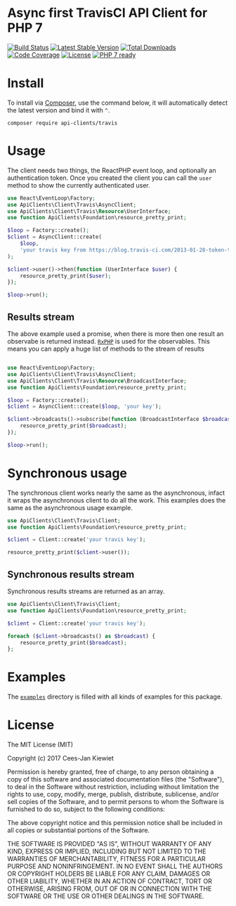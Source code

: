 # Async first TravisCI API Client for PHP 7

[![Build Status](https://travis-ci.org/php-api-clients/travis.svg?branch=master)](https://travis-ci.org/php-api-clients/travis)
[![Latest Stable Version](https://poser.pugx.org/api-clients/travis/v/stable.png)](https://packagist.org/packages/api-clients/travis)
[![Total Downloads](https://poser.pugx.org/api-clients/travis/downloads.png)](https://packagist.org/packages/api-clients/travis)
[![Code Coverage](https://scrutinizer-ci.com/g/php-api-clients/travis/badges/coverage.png?b=master)](https://scrutinizer-ci.com/g/php-api-clients/travis/?branch=master)
[![License](https://poser.pugx.org/api-clients/travis/license.png)](https://packagist.org/packages/api-clients/travis)
[![PHP 7 ready](http://php7ready.timesplinter.ch/php-api-clients/travis/badge.svg)](https://travis-ci.org/php-api-clients/travis)

# Install

To install via [Composer](http://getcomposer.org/), use the command below, it will automatically detect the latest version and bind it with `^`.

```
composer require api-clients/travis
```

# Usage

The client needs two things, the ReactPHP event loop, and optionally an authentication token. Once you created the client you can call the `user` method to show the currently authenticated user.

```php
use React\EventLoop\Factory;
use ApiClients\Client\Travis\AsyncClient;
use ApiClients\Client\Travis\Resource\UserInterface;
use function ApiClients\Foundation\resource_pretty_print;

$loop = Factory::create();
$client = AsyncClient::create(
    $loop, 
    'your travis key from https://blog.travis-ci.com/2013-01-28-token-token-token/'
);

$client->user()->then(function (UserInterface $user) {
    resource_pretty_print($user);
});

$loop->run();
```

## Results stream

The above example used a promise, when there is more then one result an observabe is returned instead. [`RxPHP`](https://github.com/reactivex/rxphp) is used for the observables. This means you can apply a huge list of methods to the stream of results

```php

use React\EventLoop\Factory;
use ApiClients\Client\Travis\AsyncClient;
use ApiClients\Client\Travis\Resource\BroadcastInterface;
use function ApiClients\Foundation\resource_pretty_print;

$loop = Factory::create();
$client = AsyncClient::create($loop, 'your key');

$client->broadcasts()->subscribe(function (BroadcastInterface $broadcast) {
    resource_pretty_print($broadcast);
});

$loop->run();
```

# Synchronous usage

The synchronous client works nearly the same as the asynchronous, infact it wraps the asynchronous client to do all the work. This examples does the same as the asynchronous usage example.

```php
use ApiClients\Client\Travis\Client;
use function ApiClients\Foundation\resource_pretty_print;

$client = Client::create('your travis key');

resource_pretty_print($client->user());
```

## Synchronous results stream

Synchronous results streams are returned as an array.

```php
use ApiClients\Client\Travis\Client;
use function ApiClients\Foundation\resource_pretty_print;

$client = Client::create('your travis key');

foreach ($client->broadcasts() as $broadcast) {
    resource_pretty_print($broadcast);
};
```

# Examples

The [`examples`](https://github.com/php-api-clients/travis/tree/master/examples) directory is filled with all kinds of examples for this package.

# License

The MIT License (MIT)

Copyright (c) 2017 Cees-Jan Kiewiet

Permission is hereby granted, free of charge, to any person obtaining a copy
of this software and associated documentation files (the "Software"), to deal
in the Software without restriction, including without limitation the rights
to use, copy, modify, merge, publish, distribute, sublicense, and/or sell
copies of the Software, and to permit persons to whom the Software is
furnished to do so, subject to the following conditions:

The above copyright notice and this permission notice shall be included in all
copies or substantial portions of the Software.

THE SOFTWARE IS PROVIDED "AS IS", WITHOUT WARRANTY OF ANY KIND, EXPRESS OR
IMPLIED, INCLUDING BUT NOT LIMITED TO THE WARRANTIES OF MERCHANTABILITY,
FITNESS FOR A PARTICULAR PURPOSE AND NONINFRINGEMENT. IN NO EVENT SHALL THE
AUTHORS OR COPYRIGHT HOLDERS BE LIABLE FOR ANY CLAIM, DAMAGES OR OTHER
LIABILITY, WHETHER IN AN ACTION OF CONTRACT, TORT OR OTHERWISE, ARISING FROM,
OUT OF OR IN CONNECTION WITH THE SOFTWARE OR THE USE OR OTHER DEALINGS IN THE
SOFTWARE.
